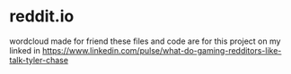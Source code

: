 # reddit.io
wordcloud made for friend
these files and code are for this project on my linked in https://www.linkedin.com/pulse/what-do-gaming-redditors-like-talk-tyler-chase
